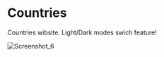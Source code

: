 # Countries
Countries wibsite. Light/Dark modes swich feature!

![Screenshot_6](https://user-images.githubusercontent.com/87645525/230748506-3e352b96-a5e3-46a3-8aab-1718f424e4d3.jpg)
